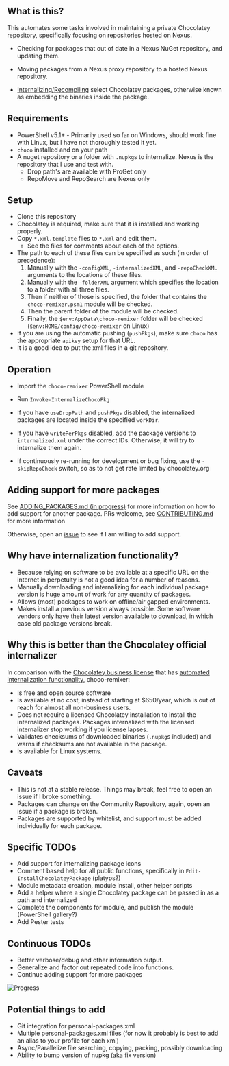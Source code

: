 ## What is this?

This automates some tasks involved in maintaining a private Chocolatey repository, specifically focusing on repositories hosted on Nexus.

- Checking for packages that out of date in a Nexus NuGet repository, and updating them.

- Moving packages from a Nexus proxy repository to a hosted Nexus repository.

- [Internalizing/Recompiling](https://chocolatey.org/docs/how-to-recompile-packages) select Chocolatey packages, otherwise known as embedding the binaries inside the package.

## Requirements

- PowerShell v5.1+ - Primarily used so far on Windows, should work fine with Linux, but I have not thoroughly tested it yet.
- `choco` installed and on your path
- A nuget repository or a folder with `.nupkg`s to internalize. Nexus is the repository that I use and test with.
	- Drop path's are available with ProGet only
	- RepoMove and RepoSearch are Nexus only

## Setup

- Clone this repository
- Chocolatey is required, make sure that it is installed and working properly.
- Copy `*.xml.template` files to `*.xml` and edit them.
    - See the files for comments about each of the options.
- The path to each of these files can be specified as such (in order of precedence):
    1. Manually with the `-configXML`, `-internalizedXML`, and `-repoCheckXML` arguments to the locations of these files.
    2. Manually with the `-folderXML` argument which specifies the location to a folder with all three files.
    3. Then if neither of those is specified, the folder that contains the `choco-remixer.psm1` module will be checked.
    4. Then the parent folder of the module will be checked.
    5. Finally, the `$env:AppData\choco-remixer` folder will be checked (`$env:HOME/config/choco-remixer` on Linux)
- If you are using the automatic pushing (`pushPkgs`), make sure `choco` has the appropriate `apikey` setup for that URL.
- It is a good idea to put the xml files in a git repository.

## Operation

- Import the `choco-remixer` PowerShell module
- Run `Invoke-InternalizeChocoPkg`

- If you have `useDropPath` and `pushPkgs` disabled, the internalized packages are located inside the specified `workDir`.
- If you have `writePerPkgs` disabled, add the package versions to `internalized.xml` under the correct IDs. Otherwise, it will try to internalize them again.

- If continuously re-running for development or bug fixing, use the `-skipRepoCheck` switch, so as to not get rate limited by chocolatey.org

## Adding support for more packages

See [ADDING_PACKAGES.md (in progress)](https://github.com/TheCakeIsNaOH/choco-remixer/blob/master/ADDING_PACKAGES.md) for more information on how to add support for another package. PRs welcome, see [CONTRIBUTING.md](https://github.com/TheCakeIsNaOH/choco-remixer/blob/master/CONTRIBUTING.md) for more information

Otherwise, open an [issue](https://github.com/TheCakeIsNaOH/choco-remixer/issues/new) to see if I am willing to add support.


## Why have internalization functionality?

- Because relying on software to be available at a specific URL on the internet in perpetuity is not a good idea for a number of reasons.
- Manually downloading and internalizing for each individual package version is huge amount of work for any quantity of packages.
- Allows (most) packages to work on offline/air gapped environments.
- Makes install a previous version always possible. Some software vendors only have their latest version available to download, in which case old package versions break.

## Why this is better than the Chocolatey official internalizer

In comparison with the [Chocolatey business license](https://chocolatey.org/pricing#faq-pricing) that has [automated internalization functionality](https://chocolatey.org/docs/features-automatically-recompile-packages), choco-remixer:

- Is free and open source software
- Is available at no cost, instead of starting at $650/year, which is out of reach for almost all non-business users.
- Does not require a licensed Chocolatey installation to install the internalized packages. Packages internalized with the licensed internalizer stop working if you license lapses.
- Validates checksums of downloaded binaries (`.nupkg`s included) and warns if checksums are not available in the package.
- Is available for Linux systems.

## Caveats

- This is not at a stable release. Things may break, feel free to open an issue if I broke something.
- Packages can change on the Community Repository, again, open an issue if a package is broken.
- Packages are supported by whitelist, and support must be added individually for each package.

## Specific TODOs

- Add support for internalizing package icons
- Comment based help for all public functions, specifically in `Edit-InstallChocolateyPackage` (platyps?)
- Module metadata creation, module install, other helper scripts
- Add a helper where a single Chocolatey package can be passed in as a path and internalized
- Complete the components for module, and publish the module (PowerShell gallery?)
- Add Pester tests

## Continuous TODOs

- Better verbose/debug and other information output.
- Generalize and factor out repeated code into functions.
- Continue adding support for more packages

![Progress](https://progress-bar.dev/1817/?scale=6969&width=400&suffix=/6969)

## Potential things to add
- Git integration for personal-packages.xml
- Multiple personal-packages.xml files (for now it probably is best to add an alias to your profile for each xml)
- Async/Parallelize file searching, copying, packing, possibly downloading
- Ability to bump version of nupkg (aka fix version)
